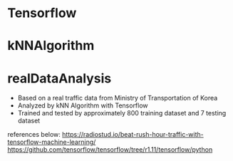 # Tensorflow
# kNNAlgorithm
# realDataAnalysis

- Based on a real traffic data from Ministry of Transportation of Korea
- Analyzed by kNN Algorithm with Tensorflow
- Trained and tested by approximately 800 training dataset and 7 testing dataset

references below:
https://radiostud.io/beat-rush-hour-traffic-with-tensorflow-machine-learning/
https://github.com/tensorflow/tensorflow/tree/r1.11/tensorflow/python